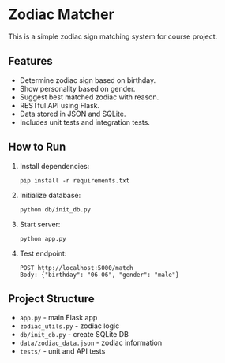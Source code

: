 
# Zodiac Matcher

This is a simple zodiac sign matching system for course project.

## Features

- Determine zodiac sign based on birthday.
- Show personality based on gender.
- Suggest best matched zodiac with reason.
- RESTful API using Flask.
- Data stored in JSON and SQLite.
- Includes unit tests and integration tests.

## How to Run

1. Install dependencies:
   ```
   pip install -r requirements.txt
   ```

2. Initialize database:
   ```
   python db/init_db.py
   ```

3. Start server:
   ```
   python app.py
   ```

4. Test endpoint:
   ```
   POST http://localhost:5000/match
   Body: {"birthday": "06-06", "gender": "male"}
   ```

## Project Structure

- `app.py` - main Flask app
- `zodiac_utils.py` - zodiac logic
- `db/init_db.py` - create SQLite DB
- `data/zodiac_data.json` - zodiac information
- `tests/` - unit and API tests

